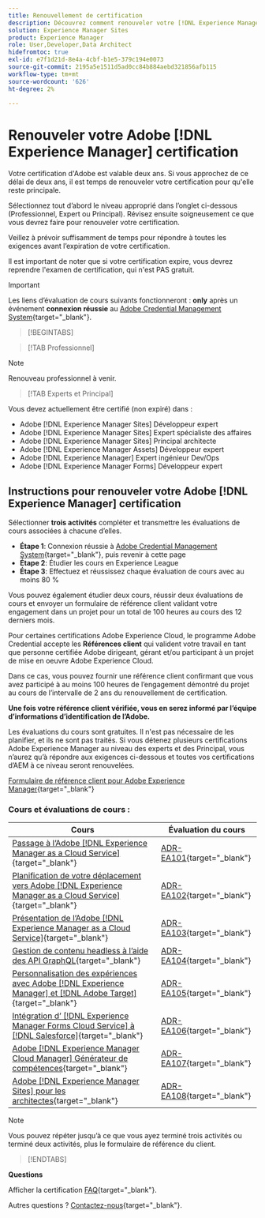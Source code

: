 ```yaml
---
title: Renouvellement de certification
description: Découvrez comment renouveler votre [!DNL Experience Manager Sites] certification avant son expiration.
solution: Experience Manager Sites
product: Experience Manager
role: User,Developer,Data Architect
hidefromtoc: true
exl-id: e7f1d21d-8e4a-4cbf-b1e5-379c194e0073
source-git-commit: 2195a5e1511d5ad0cc84b884aebd321856afb115
workflow-type: tm+mt
source-wordcount: '626'
ht-degree: 2%

---
```


# Renouveler votre Adobe [!DNL Experience Manager] certification

Votre certification d&#39;Adobe est valable deux ans. Si vous approchez de ce délai de deux ans, il est temps de renouveler votre certification pour qu&#39;elle reste principale.

Sélectionnez tout d’abord le niveau approprié dans l’onglet ci-dessous (Professionnel, Expert ou Principal). Révisez ensuite soigneusement ce que vous devrez faire pour renouveler votre certification.

Veillez à prévoir suffisamment de temps pour répondre à toutes les exigences avant l’expiration de votre certification.

Il est important de noter que si votre certification expire, vous devrez reprendre l&#39;examen de certification, qui n&#39;est PAS gratuit.

>[!IMPORTANT]
>
>Les liens d’évaluation de cours suivants fonctionneront : **only** après un événement **connexion réussie** au [Adobe Credential Management System](http://www.certmetrics.com/adobe){target="_blank"}.

>[!BEGINTABS]

>[!TAB Professionnel]

>[!NOTE]
>
>Renouveau professionnel à venir.

>[!TAB Experts et Principal]

Vous devez actuellement être certifié (non expiré) dans :

* Adobe [!DNL Experience Manager Sites] Développeur expert
* Adobe [!DNL Experience Manager Sites] Expert spécialiste des affaires
* Adobe [!DNL Experience Manager Sites] Principal architecte
* Adobe [!DNL Experience Manager Assets] Développeur expert
* Adobe [!DNL Experience Manager] Expert ingénieur Dev/Ops
* Adobe [!DNL Experience Manager Forms] Développeur expert

## Instructions pour renouveler votre Adobe [!DNL Experience Manager] certification

Sélectionner **trois activités** compléter et transmettre les évaluations de cours associées à chacune d’elles.

* **Étape 1**: Connexion réussie à [Adobe Credential Management System](http://www.certmetrics.com/adobe){target="_blank"}, puis revenir à cette page
* **Étape 2**: Étudier les cours en Experience League
* **Étape 3**: Effectuez et réussissez chaque évaluation de cours avec au moins 80 %

Vous pouvez également étudier deux cours, réussir deux évaluations de cours et envoyer un formulaire de référence client validant votre engagement dans un projet pour un total de 100 heures au cours des 12 derniers mois.

Pour certaines certifications Adobe Experience Cloud, le programme Adobe Credential accepte les **Références client** qui valident votre travail en tant que personne certifiée Adobe dirigeant, gérant et/ou participant à un projet de mise en oeuvre Adobe Experience Cloud.

Dans ce cas, vous pouvez fournir une référence client confirmant que vous avez participé à au moins 100 heures de l’engagement démontré du projet au cours de l’intervalle de 2 ans du renouvellement de certification.

**Une fois votre référence client vérifiée, vous en serez informé par l’équipe d’informations d’identification de l’Adobe.**

Les évaluations du cours sont gratuites. Il n&#39;est pas nécessaire de les planifier, et ils ne sont pas traités. Si vous détenez plusieurs certifications Adobe Experience Manager au niveau des experts et des Principal, vous n’aurez qu’à répondre aux exigences ci-dessous et toutes vos certifications d’AEM à ce niveau seront renouvelées.

[Formulaire de référence client pour Adobe Experience Manager](https://www.certmetrics.com/adobe/candidate/caveon_sso_adobe.aspx?ssoLogin=true&amp;eid=ADR-EA100){target="_blank"}

### Cours et évaluations de cours :


| Cours | Évaluation du cours |
| ------- | ------- |
| [Passage à l’Adobe [!DNL Experience Manager as a Cloud Service]](https://experienceleague.adobe.com/docs/courses/using/experiencemanager-d-1-2021-1-migration.html?lang=en){target="_blank"} | [ADR-EA101](https://www.certmetrics.com/adobe/candidate/caveon_sso_adobe.aspx?ssoLogin=true&amp;eid=ADR-EA101){target="_blank"} |
| [Planification de votre déplacement vers Adobe [!DNL Experience Manager as a Cloud Service]](https://experienceleague.adobe.com/docs/courses/using/experiencemanager-a-1-2021-1-migration.html?lang=en){target="_blank"} | [ADR-EA102](https://www.certmetrics.com/adobe/candidate/caveon_sso_adobe.aspx?ssoLogin=true&amp;eid=ADR-EA102){target="_blank"} |
| [Présentation de l’Adobe [!DNL Experience Manager as a Cloud Service]](https://experienceleague.adobe.com/docs/experience-manager-cloud-service/content/overview/introduction.html?lang=en){target="_blank"} | [ADR-EA103](https://www.certmetrics.com/adobe/candidate/caveon_sso_adobe.aspx?ssoLogin=true&amp;eid=ADR-EA103){target="_blank"} |
| [Gestion de contenu headless à l’aide des API GraphQL](https://experienceleague.adobe.com/docs/courses/using/experiencemanager-d-1-2020-1-headless.html?lang=en){target="_blank"} | [ADR-EA104](https://www.certmetrics.com/adobe/candidate/caveon_sso_adobe.aspx?ssoLogin=true&amp;eid=ADR-EA104){target="_blank"} |
| [Personnalisation des expériences avec Adobe [!DNL Experience Manager] et [!DNL Adobe Target]](https://experienceleague.adobe.com/docs/courses/using/experiencemanager-d-1-2020-1-personalization.html?lang=en){target="_blank"} | [ADR-EA105](https://www.certmetrics.com/adobe/candidate/caveon_sso_adobe.aspx?ssoLogin=true&amp;eid=ADR-EA105){target="_blank"} |
| [Intégration d’ [!DNL Experience Manager Forms Cloud Service]  à [!DNL Salesforce]](https://experienceleague.adobe.com/docs/courses/using/experiencemanager-d-1-2021-formscs-salesforce.html?lang=en){target="_blank"} | [ADR-EA106](https://www.certmetrics.com/adobe/candidate/caveon_sso_adobe.aspx?ssoLogin=true&amp;eid=ADR-EA106){target="_blank"} |
| [Adobe [!DNL Experience Manager Cloud Manager] Générateur de compétences](https://experienceleague.adobe.com/docs/courses/using/experiencemanager-u-1-2019-1-cloudmgr-builder.html?lang=en){target="_blank"} | [ADR-EA107](https://www.certmetrics.com/adobe/candidate/caveon_sso_adobe.aspx?ssoLogin=true&amp;eid=ADR-EA107){target="_blank"} |
| [Adobe [!DNL Experience Manager Sites] pour les architectes](https://experienceleague.adobe.com/docs/courses/using/experiencemanager-d-1-2019-1-architect.html?lang=en){target="_blank"} | [ADR-EA108](https://www.certmetrics.com/adobe/candidate/caveon_sso_adobe.aspx?ssoLogin=true&amp;eid=ADR-EA108){target="_blank"} |

>[!NOTE]
>
>Vous pouvez répéter jusqu’à ce que vous ayez terminé trois activités ou terminé deux activités, plus le formulaire de référence du client.

>[!ENDTABS]

**Questions**

Afficher la certification [FAQ](https://experienceleague.adobe.com/docs/certification/certification/faq.html?lang=en){target="_blank"}.

Autres questions ? [Contactez-nous](mailto:certif@adobe.com){target="_blank"}.
